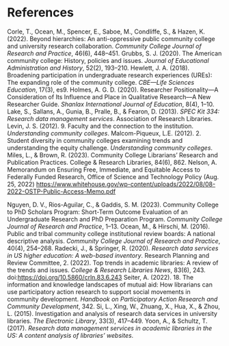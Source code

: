 # References
Corle, T., Ocean, M., Spencer, E., Saboe, M., Condliffe, S., & Hazen, K. (2022). Beyond hierarchies: An anti-oppressive public community college and university research collaboration. _Community College Journal of Research and Practice_, 46(6), 448–451.
Grubbs, S. J. (2020). The American community college: History, policies and issues. _Journal of Educational Administration and History_, 52(2), 193–210.
Hewlett, J. A. (2018). Broadening participation in undergraduate research experiences (UREs): The expanding role of the community college. _CBE—Life Sciences Education_, 17(3), es9.
Holmes, A. G. D. (2020). Researcher Positionality—A Consideration of Its Influence and Place in Qualitative Research—A New Researcher Guide. _Shanlax International Journal of Education_, 8(4), 1–10.
Lake, S., Sallans, A., Gunia, B., Pralle, B., & Fearon, D. (2013). _SPEC Kit 334: Research data management services_. Association of Research Libraries.
Levin, J. S. (2012). 9. Faculty and the connection to the institution. _Understanding community colleges_.
Malcom-Piqueux, L.E. (2012). 2. Student diversity in community colleges
examining trends and understanding the equity challenge. _Understanding community colleges_.
Miles, L., & Brown, R. (2023). Community College Librarians’ Research and Publication Practices. College & Research Libraries, 84(6), 862.
Nelson, A. Memorandum on Ensuring Free, Immediate, and Equitable Access to Federally Funded Research, Office of Science and Technology Policy (Aug. 25, 2022) https://www.whitehouse.gov/wp-content/uploads/2022/08/08-2022-OSTP-Public-Access-Memo.pdf

Nguyen, D. V., Rios-Aguilar, C., & Gaddis, S. M. (2023). Community College to PhD Scholars Program: Short-Term Outcome Evaluation of an Undergraduate Research and PhD Preparation Program. _Community College Journal of Research and Practice_, 1–13.
Ocean, M., & Hirschi, M. (2016). Public and tribal community college institutional review boards: A national descriptive analysis. _Community College Journal of Research and Practice_, 40(4), 254–268.
Radecki, J., & Springer, R. (2020). _Research data services in US higher education: A web-based inventory_.
Research Planning and Review Committee, 2. (2022). Top trends in academic libraries: A review of the trends and issues. _College & Research Libraries News_, 83(6), 243. doi:https://doi.org/10.5860/crln.83.6.243
Seiter, A. (2022). 18. The information and knowledge landscapes of mutual aid: How librarians can use participatory action research to support social movements in community development. _Handbook on Participatory Action Research and Community Development_, 342.
Si, L., Xing, W., Zhuang, X., Hua, X., & Zhou, L. (2015). Investigation and analysis of research data services in university libraries. _The Electronic Library_, 33(3), 417–449.
Yoon, A., & Schultz, T. (2017). _Research data management services in academic libraries in the US: A content analysis of libraries’ websites_.

